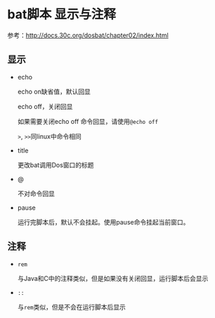 # bat脚本 显示与注释

参考：http://docs.30c.org/dosbat/chapter02/index.html

## 显示

- echo

  echo on缺省值，默认回显

  echo off，关闭回显

  如果需要关闭echo off 命令回显，请使用`@echo off`

  `>`, `>>`同linux中命令相同

- title

  更改bat调用Dos窗口的标题

- @

  不对命令回显

- pause

  运行完脚本后，默认不会挂起。使用pause命令挂起当前窗口。

## 注释

- `rem`

  与Java和C中的注释类似，但是如果没有关闭回显，运行脚本后会显示

- `::`

  与`rem`类似，但是不会在运行脚本后显示